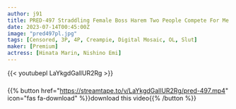 ```yaml
---
author: j91
title: PRED-497 Straddling Female Boss Harem Two People Compete For Me Right Before Engagement And Force Me To Cum Inside Me... Marin Hinata Emi Nishino
date: 2023-07-14T00:45:00Z
image: "pred497pl.jpg"
tags: [Censored, 3P, 4P, Creampie, Digital Mosaic, OL, Slut]
maker: [Premium]
actress: [Hinata Marin, Nishino Emi]
---
```



{{< youtubepl LaYkgdGallUR2Rg >}}
###

{{% button href="https://streamtape.to/v/LaYkgdGallUR2Rg/pred-497.mp4" icon="fas fa-download" %}}download this video{{% /button %}}

